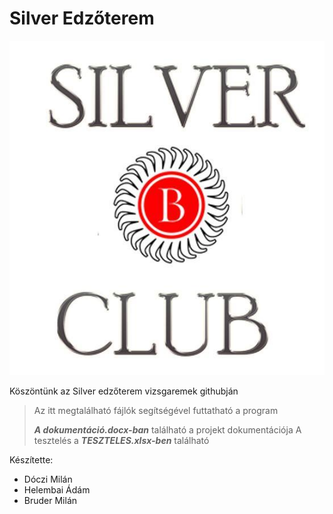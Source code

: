 # Silver Edzőterem
![logo](https://github.com/MilWaxQ/edzoterem/blob/master/public/images/logo.jpg)


Köszöntünk az Silver edzőterem vizsgaremek githubján
> Az itt megtalálható fájlók segítségével futtatható a program
>
> ***A dokumentáció.docx-ban*** található a projekt dokumentációja
> A tesztelés a ***TESZTELES.xlsx-ben*** található

Készítette: 
- Dóczi Milán 
- Helembai Ádám 
- Bruder Milán
              
